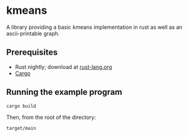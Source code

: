 kmeans
======

A library providing a basic kmeans implementation in rust as well as an ascii-printable graph.

## Prerequisites
* Rust nightly; download at [rust-lang.org](http://www.rust-lang.org/)
* [Cargo](http://crates.io)

## Running the example program
```
cargo build
```
Then, from the root of the directory:
```
target/main
```
